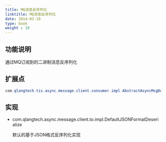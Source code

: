 ```yaml
---
title: MQ消息反序列化
linktitle: MQ消息反序列化
date: 2014-03-10
type: book
weight : 10
---
```


## 功能说明

通过MQ订阅到的二进制消息反序列化

## 扩展点

``` java
com.qlangtech.tis.async.message.client.consumer.impl.AbstractAsyncMsgDeserialize
```

## 实现

- com.qlangtech.async.message.client.to.impl.DefaultJSONFormatDeserialize
  
  默认的基于JSON格式反序列化实现





